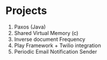 Projects
========
1. Paxos (Java)
2. Shared Virtual Memory (c)
3. Inverse document Frequency
4. Play Framework + Twilio integration
5. Periodic Email Notification Sender
